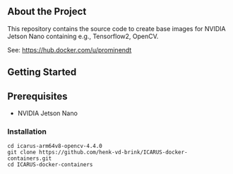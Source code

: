 ## About the Project
This repository contains the source code to create base images for NVIDIA Jetson Nano containing e.g., Tensorflow2, OpenCV.

See: https://hub.docker.com/u/prominendt

## Getting Started

## Prerequisites
- NVIDIA Jetson Nano

### Installation

```
cd icarus-arm64v8-opencv-4.4.0
git clone https://github.com/henk-vd-brink/ICARUS-docker-containers.git
cd ICARUS-docker-containers
```

